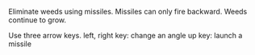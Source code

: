 Eliminate weeds using missiles.
Missiles can only fire backward.
Weeds continue to grow.

Use three arrow keys.
left, right key: change an angle
up key: launch a missile